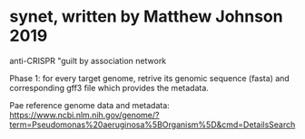 # synet, written by Matthew Johnson 2019
anti-CRISPR "guilt by association network

Phase 1:
for every target genome, retrive its genomic sequence (fasta) and corresponding gff3 file which provides the metadata.

Pae reference genome data and metadata: https://www.ncbi.nlm.nih.gov/genome/?term=Pseudomonas%20aeruginosa%5BOrganism%5D&cmd=DetailsSearch
